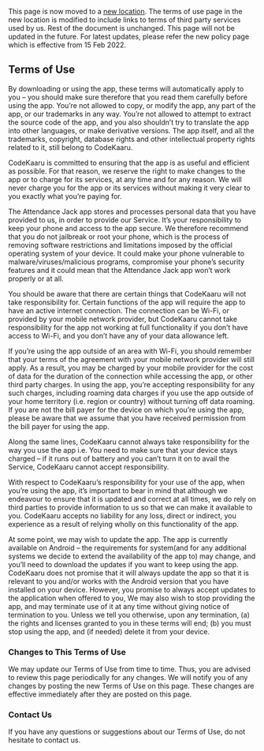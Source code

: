 This page is now moved to a [new location](https://attendancejack.web.app/legal/terms-of-use.html). The terms of use page in the new location is modified to include links to terms of third party services used by us. Rest of the document is unchanged. 
This page will not be updated in the future. For latest updates, please refer the new policy page which is effective from 15 Feb 2022.

## Terms of Use
By downloading or using the app, these terms will automatically apply to you – you should make sure therefore that you read them carefully before using the app. You’re not allowed to copy, or modify the app, any part of the app, or our trademarks in any way. You’re not allowed to attempt to extract the source code of the app, and you also shouldn’t try to translate the app into other languages, or make derivative versions. The app itself, and all the trademarks, copyright, database rights and other intellectual property rights related to it, still belong to CodeKaaru.

CodeKaaru is committed to ensuring that the app is as useful and efficient as possible. For that reason, we reserve the right to make changes to the app or to charge for its services, at any time and for any reason. We will never charge you for the app or its services without making it very clear to you exactly what you’re paying for.

The Attendance Jack app stores and processes personal data that you have provided to us, in order to provide our Service. It’s your responsibility to keep your phone and access to the app secure. We therefore recommend that you do not jailbreak or root your phone, which is the process of removing software restrictions and limitations imposed by the official operating system of your device. It could make your phone vulnerable to malware/viruses/malicious programs, compromise your phone’s security features and it could mean that the Attendance Jack app won’t work properly or at all.

You should be aware that there are certain things that CodeKaaru will not take responsibility for. Certain functions of the app will require the app to have an active internet connection. The connection can be Wi-Fi, or provided by your mobile network provider, but CodeKaaru cannot take responsibility for the app not working at full functionality if you don’t have access to Wi-Fi, and you don’t have any of your data allowance left.

If you’re using the app outside of an area with Wi-Fi, you should remember that your terms of the agreement with your mobile network provider will still apply. As a result, you may be charged by your mobile provider for the cost of data for the duration of the connection while accessing the app, or other third party charges. In using the app, you’re accepting responsibility for any such charges, including roaming data charges if you use the app outside of your home territory (i.e. region or country) without turning off data roaming. If you are not the bill payer for the device on which you’re using the app, please be aware that we assume that you have received permission from the bill payer for using the app.

Along the same lines, CodeKaaru cannot always take responsibility for the way you use the app i.e. You need to make sure that your device stays charged – if it runs out of battery and you can’t turn it on to avail the Service, CodeKaaru cannot accept responsibility.

With respect to CodeKaaru’s responsibility for your use of the app, when you’re using the app, it’s important to bear in mind that although we endeavour to ensure that it is updated and correct at all times, we do rely on third parties to provide information to us so that we can make it available to you. CodeKaaru accepts no liability for any loss, direct or indirect, you experience as a result of relying wholly on this functionality of the app.

At some point, we may wish to update the app. The app is currently available on Android – the requirements for system(and for any additional systems we decide to extend the availability of the app to) may change, and you’ll need to download the updates if you want to keep using the app. CodeKaaru does not promise that it will always update the app so that it is relevant to you and/or works with the Android version that you have installed on your device. However, you promise to always accept updates to the application when offered to you, We may also wish to stop providing the app, and may terminate use of it at any time without giving notice of termination to you. Unless we tell you otherwise, upon any termination, (a) the rights and licenses granted to you in these terms will end; (b) you must stop using the app, and (if needed) delete it from your device.

### Changes to This Terms of Use
We may update our Terms of Use from time to time. Thus, you are advised to review this page periodically for any changes. We will notify you of any changes by posting the new Terms of Use on this page. These changes are effective immediately after they are posted on this page.

### Contact Us
If you have any questions or suggestions about our Terms of Use, do not hesitate to contact us.
